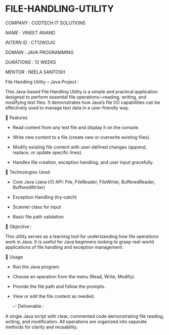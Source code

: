 # FILE-HANDLING-UTILITY

*COMPANY* : CODTECH IT SOLUTIONS

*NAME* : VINEET ANAND

*INTERN ID* : CT12WOJG

*DOMAIN* : JAVA PROGRAMMING

*DURATIONS* : 12 WEEKS

*MENTOR* : NEELA SANTOSH


File Handling Utility – Java Project :

This Java-based File Handling Utility is a simple and practical application designed to perform essential file operations—reading, writing, and modifying text files. It demonstrates how Java’s file I/O capabilities can be effectively used to manage text data in a user-friendly way.

🔧 Features
- Read content from any text file and display it on the console.

- Write new content to a file (create new or overwrite existing files).

- Modify existing file content with user-defined changes (append, replace, or update specific lines).

- Handles file creation, exception handling, and user input gracefully.

📌 Technologies Used
- Core Java (Java I/O API: File, FileReader, FileWriter, BufferedReader, BufferedWriter)

- Exception Handling (try-catch)

- Scanner class for input

- Basic file path validation

🎯 Objective :

This utility serves as a learning tool for understanding how file operations work in Java. It is useful for Java beginners looking to grasp real-world applications of file handling and exception management.

📝 Usage
- Run the Java program.

- Choose an operation from the menu (Read, Write, Modify).

- Provide the file path and follow the prompts.

- View or edit the file content as needed.

  ✅ Deliverable :
  
A single Java script with clear, commented code demonstrating file reading, writing, and modification. All operations are organized into separate methods for clarity and reusability.
